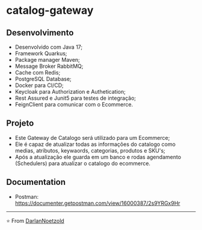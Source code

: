 # catalog-gateway

## Desenvolvimento
* Desenvolvido com Java 17;
* Framework Quarkus;
* Package manager Maven;
* Message Broker RabbitMQ;
* Cache com Redis;
* PostgreSQL Database;
* Docker para CI/CD;
* Keycloak para Authorization e Authetication;
* Rest Assured e Junit5 para testes de integração;
* FeignClient para comunicar com o Ecommerce.

## Projeto
* Este Gateway de Catalogo será utilizado para um Ecommerce;
* Ele é capaz de atualizar todas as informações do catalogo como medias, atributos, keywaords, categorias, produtos e SKU's;
* Após a atualização ele guarda em um banco e rodas agendamento (Schedulers) para atualizar o catalogo do ecommerce.

## Documentation
* Postman: https://documenter.getpostman.com/view/16000387/2s9YRGx9Hr

---

⭐️ From [DarlanNoetzold](https://github.com/DarlanNoetzold)
